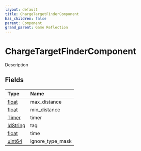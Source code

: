 ```yaml
---
layout: default
title: ChargeTargetFinderComponent
has_children: false
parent: Component
grand_parent: Game Reflection
---
```

# ChargeTargetFinderComponent
Description 

## Fields

| Type | Name |
|:----------|:--------------|
| [float](/riftbreaker-wiki/docs/game-reflection/components/float/) | max_distance |
| [float](/riftbreaker-wiki/docs/game-reflection/components/float/) | min_distance |
| [Timer](/riftbreaker-wiki/docs/game-reflection/classes/timer/) | timer |
| [IdString](/riftbreaker-wiki/docs/game-reflection/components/id_string/) | tag |
| [float](/riftbreaker-wiki/docs/game-reflection/components/float/) | time |
| [uint64](/riftbreaker-wiki/docs/game-reflection/components/uint64/) | ignore_type_mask |

